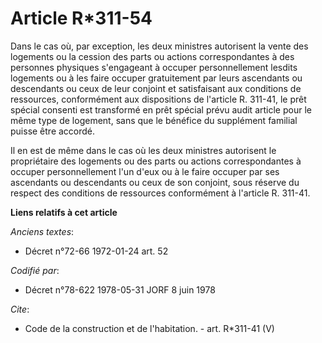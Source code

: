# Article R*311-54

Dans le cas où, par exception, les deux ministres autorisent la vente des logements ou la cession des parts ou actions
correspondantes à des personnes physiques s'engageant à occuper personnellement lesdits logements ou à les faire occuper
gratuitement par leurs ascendants ou descendants ou ceux de leur conjoint et satisfaisant aux conditions de ressources,
conformément aux dispositions de l'article R. 311-41, le prêt spécial consenti est transformé en prêt spécial prévu audit
article pour le même type de logement, sans que le bénéfice du supplément familial puisse être accordé. 

Il en est de même dans le cas où les deux ministres autorisent le propriétaire des logements ou des parts ou actions
correspondantes à occuper personnellement l'un d'eux ou à le faire occuper par ses ascendants ou descendants ou ceux de son
conjoint, sous réserve du respect des conditions de ressources conformément à l'article R. 311-41.

**Liens relatifs à cet article**

_Anciens textes_:

  - Décret n°72-66 1972-01-24 art. 52

_Codifié par_:

  - Décret n°78-622 1978-05-31 JORF 8 juin 1978

_Cite_:

  - Code de la construction et de l'habitation. - art. R*311-41 (V)
